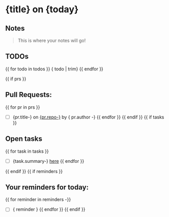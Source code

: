 # {title} on {today}

## Notes

> This is where your notes will go!

## TODOs
{{ for todo in todos }}
{ todo | trim}
{{ endfor }}

{{ if prs }}
## Pull Requests:
{{ for pr in prs }}
* [ ] {pr.title-} on [{pr.repo-}]({pr.url-}) by { pr.author -}
{{ endfor }}
{{ endif }}
{{ if tasks }}
## Open tasks
{{ for task in tasks }}
* [ ] {task.summary-} [here]({task.href-})
{{ endfor }}

{{ endif }}
{{ if  reminders }}
## Your reminders for today:

{{ for reminder in reminders -}}
* [ ] { reminder }
{{ endfor }}
{{ endif }}
